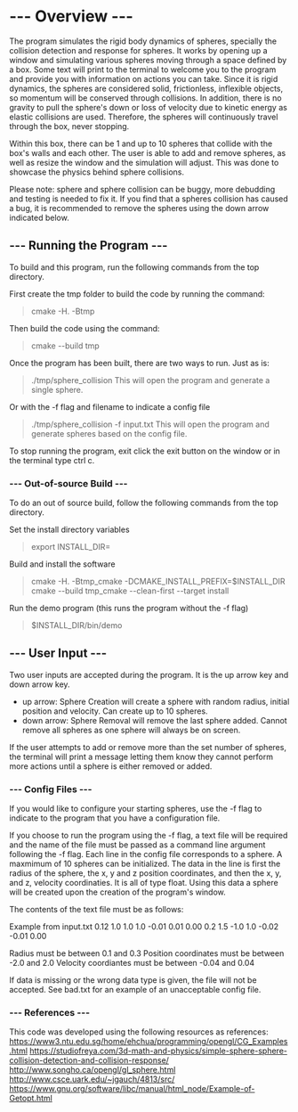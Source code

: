# --- Overview ---
The program simulates the rigid body dynamics of spheres, specially the collision detection and response for spheres.
It works by opening up a window and simulating various spheres moving through a space defined by a box.
Some text will print to the terminal to welcome you to the program and provide you with information on actions you can take.
Since it is rigid dynamics, the spheres are considered solid, frictionless, inflexible objects, so momentum will be conserved through collisions.
In addition, there is no gravity to pull the sphere's down or loss of velocity due to kinetic energy as elastic collisions are used.
Therefore, the spheres will continuously travel through the box, never stopping. 

Within this box, there can be 1 and up to 10 spheres that collide with the box's walls and each other. 
The user is able to add and remove spheres, as well as resize the window and the simulation will adjust.
This was done to showcase the physics behind sphere collisions. 

Please note: sphere and sphere collision can be buggy, more debudding and testing is needed to fix it.
If you find that a spheres collision has caused a bug, it is recommended to remove the spheres using the down arrow indicated below.

## --- Running the Program ---
To build and this program, run the following commands from the top directory.

First create the tmp folder to build the code by running the command:
> cmake -H. -Btmp

Then build the code using the command:
> cmake --build tmp

Once the program has been built, there are two ways to run. Just as is:
> ./tmp/sphere_collision
This will open the program and generate a single sphere.

Or with the -f flag and filename to indicate a config file
> ./tmp/sphere_collision -f input.txt
This will open the program and generate spheres based on the config file.

To stop running the program, exit click the exit button on the window or in the terminal type ctrl c.

### --- Out-of-source Build ---
To do an out of source build, follow the following commands from the top directory.

Set the install directory variables
> export INSTALL_DIR=<path-to-directory>

Build and install the software 
> cmake -H. -Btmp_cmake -DCMAKE_INSTALL_PREFIX=$INSTALL_DIR
> cmake --build tmp_cmake --clean-first --target install

Run the demo program (this runs the program without the -f flag)
> $INSTALL_DIR/bin/demo


## --- User Input ---
Two user inputs are accepted during the program. It is the up arrow key and down arrow key.

- up arrow: Sphere Creation
will create a sphere with random radius, initial position and velocity. Can create up to 10 spheres.
- down arrow: Sphere Removal
will remove the last sphere added. Cannot remove all spheres as one sphere will always be on screen. 

If the user attempts to add or remove more than the set number of spheres, the terminal will print a message letting them know they cannot perform more actions until a sphere is either removed or added.

### --- Config Files ---
If you would like to configure your starting spheres, use the -f flag to indicate to the program that you have a configuration file.

If you choose to run the program using the -f flag, a text file will be required and the name of the file must be passed as a command line argument following the -f flag.
Each line in the config file corresponds to a sphere. A maxmimum of 10 spheres can be initialized. 
The data in the line is first the radius of the sphere, the x, y and z position coordinates, and then the x, y, and z, velocity coordinaties. It is all of type float.
Using this data a sphere will be created upon the creation of the program's window. 

The contents of the text file must be as follows:
  <radius> <x-pos> <y-pos> <x-pos> <x-vel> <y-vel> <z-vel>

Example from input.txt
  0.12 1.0 1.0 1.0 -0.01 0.01 0.00
  0.2 1.5 -1.0 1.0 -0.02 -0.01 0.00

Radius must be between
  0.1 and 0.3
Position coordinates must be between
  -2.0 and 2.0
Velocity coordiantes must be between
  -0.04 and 0.04

If data is missing or the wrong data type is given, the file will not be accepted. See bad.txt for an example of an unacceptable config file.

### --- References ---
This code was developed using the following resources as references:
https://www3.ntu.edu.sg/home/ehchua/programming/opengl/CG_Examples.html
https://studiofreya.com/3d-math-and-physics/simple-sphere-sphere-collision-detection-and-collision-response/
http://www.songho.ca/opengl/gl_sphere.html
http://www.csce.uark.edu/~jgauch/4813/src/
https://www.gnu.org/software/libc/manual/html_node/Example-of-Getopt.html